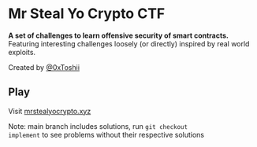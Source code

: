 # Mr Steal Yo Crypto CTF

**A set of challenges to learn offensive security of smart contracts.** Featuring interesting challenges loosely (or directly) inspired by real world exploits.

Created by [@0xToshii](https://twitter.com/0xToshii)

## Play

Visit [mrstealyocrypto.xyz](https://mrstealyocrypto.xyz)

Note: main branch includes solutions, run <code>git checkout implement</code> to see problems without their respective solutions